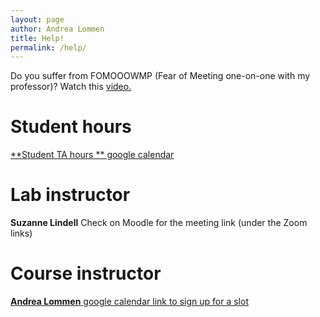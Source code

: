 ```yaml
---
layout: page
author: Andrea Lommen
title: Help! 
permalink: /help/
---
```


Do you suffer from FOMOOOWMP (Fear of Meeting one-on-one with my professor)?
Watch this [video.](https://www.youtube.com/watch?v=yQq1-_ujXrM) 

# Student hours

[**Student TA hours ** google calendar](https://calendar.google.com/calendar/u/0/embed?src=c_8f9cc886aba857795544aa8e10ba3bf0b450edfd7e517fe86e0e8edf745c4be0@group.calendar.google.com&ctz=America/New_York)

# Lab instructor

**Suzanne Lindell** 
Check on Moodle for the meeting link (under the Zoom links)

# Course instructor

[**Andrea Lommen** google calendar link to sign up for a slot](https://calendar.google.com/calendar/u/0/selfsched?sstoken=UVBPX3BNTW95cjM3fGRlZmF1bHR8MTU3NTJhNWMxMDVhY2U3NTg5ZTAzZjIyMmQ1OGZlMGU)



